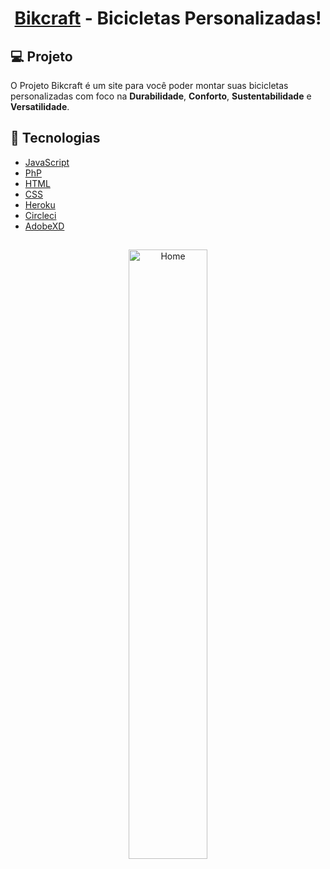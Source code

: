 <h1 align="center"> 
<a href="https://pulga-bikcraft.herokuapp.com/" <img alt="Bikcraft" title="Bikcraft" src="https://user-images.githubusercontent.com/60319097/92267079-ae108c00-eeb6-11ea-8668-2510867f0eee.png" width="100px" /> </a>
  
</h1>

# <h1 align="center">[Bikcraft](https://pulga-bikcraft.herokuapp.com/) - Bicicletas Personalizadas! </h1> 

## 💻 Projeto

O Projeto Bikcraft é um site para você poder montar suas bicicletas personalizadas com foco na **Durabilidade**,
**Conforto**, **Sustentabilidade** e **Versatilidade**.

## 🚀 Tecnologias

- [JavaScript](https://developer.mozilla.org/pt-BR/docs/Web/JavaScript)
- [PhP](https://www.php.net/docs.php)
- [HTML](https://devdocs.io/html/)
- [CSS](https://developer.mozilla.org/pt-BR/docs/Web/CSS)
- [Heroku](https://devcenter.heroku.com/categories/reference)
- [Circleci](https://circleci.com/docs/)
- [AdobeXD](https://www.adobe.com/br/products/xd.html)

##
<p align="center">
  <img alt="Home" src="https://user-images.githubusercontent.com/60319097/92267674-5de5f980-eeb7-11ea-88c4-2e324a8ac6aa.png" width="50%">
</p>
                                                                                                                                                    
                                                                                                                                                    
